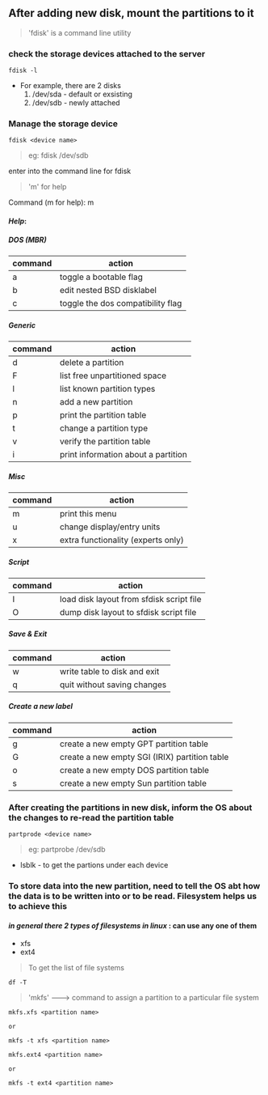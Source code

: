 ## After adding new disk, mount the partitions to it
> 'fdisk' is a command line utility
### check the storage devices attached to the server
    fdisk -l

* For example, there are 2 disks
    1. /dev/sda - default or exsisting
    2. /dev/sdb - newly attached

### Manage the storage device
    fdisk <device name>

> eg: fdisk /dev/sdb

enter into the command line for fdisk
> 'm' for help

Command (m for help): m

#### _Help_:

##### DOS (MBR)
| command | action |
| --- | --- |
| a | toggle a bootable flag |
| b | edit nested BSD disklabel |
| c | toggle the dos compatibility flag |

##### Generic
| command | action |
| --- | --- |
| d | delete a partition |
| F | list free unpartitioned space |
| l | list known partition types |
| n | add a new partition |
| p | print the partition table |
| t | change a partition type |
| v | verify the partition table |
| i | print information about a partition |

##### Misc
| command | action |
| --- | --- |
| m | print this menu |
| u | change display/entry units |
| x | extra functionality (experts only) |

##### Script
| command | action |
| --- | --- |
| I | load disk layout from sfdisk script file |
| O | dump disk layout to sfdisk script file |

##### Save & Exit
| command | action |
| --- | --- |
| w | write table to disk and exit |
| q | quit without saving changes |

##### Create a new label
| command | action |
| --- | --- |
| g | create a new empty GPT partition table |
| G | create a new empty SGI (IRIX) partition table |
| o | create a new empty DOS partition table |
| s | create a new empty Sun partition table |


### After creating the partitions in new disk, inform the OS about the changes to re-read the partition table
    partprode <device name>

> eg: partprobe /dev/sdb

* lsblk - to get the partions under each device

### To store data into the new partition, need to tell the OS abt how the data is to be written into or to be read. Filesystem helps us to achieve this
#### _in general there 2 types of filesystems in linux_ : can use any one of them
* xfs
* ext4
> To get the list of file systems
```
df -T
```

> 'mkfs' ---> command to assign a partition to a particular file system

```
mkfs.xfs <partition name>
    
or

mkfs -t xfs <partition name>
```
```
mkfs.ext4 <partition name>

or

mkfs -t ext4 <partition name>

